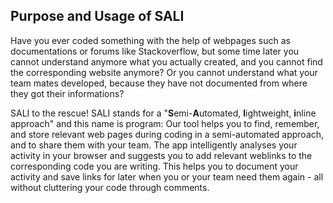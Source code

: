 ## Purpose and Usage of SALI

Have you ever coded something with the help of webpages such as documentations or forums like Stackoverflow, but some time later you cannot understand anymore what you actually created, and you cannot find the corresponding website anymore? Or you cannot understand what your team mates developed, because they have not documented from where they got their informations?

SALI to the rescue! SALI stands for a "**S**emi-**A**utomated, **l**ightweight, **i**nline approach" and this name is program: Our tool helps you to find, remember, and store relevant web pages during coding in a semi-automated approach, and to share them with your team. The app intelligently analyses your activity in your browser and suggests you to add relevant weblinks to the corresponding code you are writing. This helps you to document your activity and save links for later when you or your team need them again - all without cluttering your code through comments. <br/><br/>

